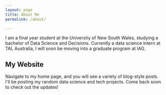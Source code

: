 ```yaml
---
layout: page
title: About Me
permalink: /about/

---
```


I am a final year student at the University of New South Wales, studying a bachelor of Data Science and Decisions. Currently a data science intern at TAL Australia, I will soon be moving into a graduate program at IAG. 

## My Website 

Navigate to my home page, and you will see a variety of blog-style posts. I'll be posting my random data science and tech projects. Come back soon to check out the updates! 


